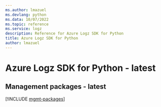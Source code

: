 ```yaml
---
ms.author: lmazuel
ms.devlang: python
ms.data: 10/07/2022
ms.topic: reference
ms.service: logz
description: Reference for Azure Logz SDK for Python
title: Azure Logz SDK for Python
author: lmazuel
---
```

# Azure Logz SDK for Python - latest

## Management packages - latest
[!INCLUDE [mgmt-packages](logz-mgmt-index.md)]